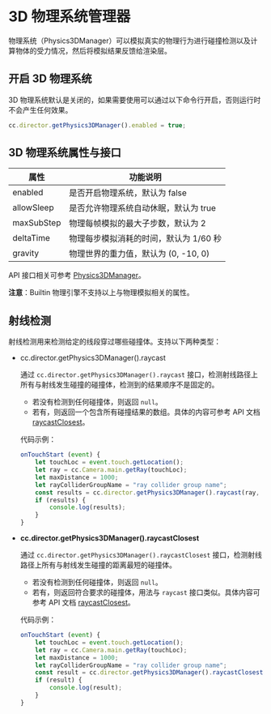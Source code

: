# 3D 物理系统管理器

物理系统（Physics3DManager）可以模拟真实的物理行为进行碰撞检测以及计算物体的受力情况，然后将模拟结果反馈给渲染层。

## 开启 3D 物理系统

3D 物理系统默认是关闭的，如果需要使用可以通过以下命令行开启，否则运行时不会产生任何效果。

```javascript
cc.director.getPhysics3DManager().enabled = true;
```

## 3D 物理系统属性与接口

| 属性        | 功能说明                           |
| ---------- | -----------                       |
| enabled    | 是否开启物理系统，默认为 false        |
| allowSleep | 是否允许物理系统自动休眠，默认为 true   |
| maxSubStep | 物理每帧模拟的最大子步数，默认为 2      |
| deltaTime  | 物理每步模拟消耗的时间，默认为 1/60 秒  |
| gravity    | 物理世界的重力值，默认为 (0, -10, 0)  |

API 接口相关可参考 [Physics3DManager](../../..//api/zh/classes/Physics3DManager.html)。

**注意**：Builtin 物理引擎不支持以上与物理模拟相关的属性。

## 射线检测

射线检测用来检测给定的线段穿过哪些碰撞体。支持以下两种类型：

- cc.director.getPhysics3DManager().raycast

  通过 `cc.director.getPhysics3DManager().raycast` 接口，检测射线路径上所有与射线发生碰撞的碰撞体，检测到的结果顺序不是固定的。

    - 若没有检测到任何碰撞体，则返回 `null`。
    - 若有，则返回一个包含所有碰撞结果的数组。具体的内容可参考 API 文档 [raycastClosest](../../../api/zh/classes/Physics3DManager.html#raycast)。

    代码示例：

    ```javascript
    onTouchStart (event) {
        let touchLoc = event.touch.getLocation();
        let ray = cc.Camera.main.getRay(touchLoc);
        let maxDistance = 1000;
        let rayColliderGroupName = "ray collider group name";
        const results = cc.director.getPhysics3DManager().raycast(ray, rayColliderGroupName, maxDistance);
        if (results) {
            console.log(results);
        }
    }
    ```

- **cc.director.getPhysics3DManager().raycastClosest**

  通过 `cc.director.getPhysics3DManager().raycastClosest` 接口，检测射线路径上所有与射线发生碰撞的距离最短的碰撞体。

    - 若没有检测到任何碰撞体，则返回 `null`。
    - 若有，则返回符合要求的碰撞体，用法与 `raycast` 接口类似。具体内容可参考 API 文档 [raycastClosest](../../..//api/zh/classes/Physics3DManager.html#raycastclosest)。

    代码示例：

    ```javascript
    onTouchStart (event) {
        let touchLoc = event.touch.getLocation();
        let ray = cc.Camera.main.getRay(touchLoc);
        let maxDistance = 1000;
        let rayColliderGroupName = "ray collider group name";
        const result = cc.director.getPhysics3DManager().raycastClosest(ray, rayColliderGroupName, maxDistance);
        if (result) {
            console.log(result);
        }
    }
    ```
